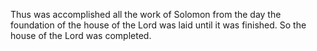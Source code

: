 Thus was accomplished all the work of Solomon from the day the foundation of the house of the Lord was laid until it was finished. So the house of the Lord was completed.
